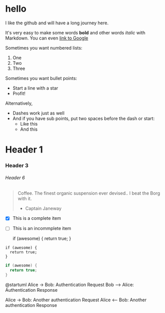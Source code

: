 # hello

I like the github and will have a long journey here.

It's very easy to make some words **bold** and other words *italic* with Markdown. 
You can even [link to Google](http://google.com)

Sometimes you want numbered lists:

1. One
2. Two
3. Three

Sometimes you want bullet points:

* Start a line with a star
* Profit!

Alternatively,

- Dashes work just as well
- And if you have sub points, put two spaces before the dash or start:
  - Like this
  - And this
  
# Header 1

### Header 3

###### Header 6

> Coffee. The finest organic suspension ever devised.. I beat the Borg with it.
> - Captain Janeway

- [x] This is a complete item
- [ ] This is an incommplete item

  if (awesome) {
    return true;
  }
  
```
if (awesome) {
  return true;
}
```

``` java
if (awesome) {
  return true;
}
```

@startuml
Alice -> Bob: Authentication Request
Bob --> Alice: Authentication Response

Alice -> Bob: Another authentication Request
Alice <-- Bob: Another authentication Response

